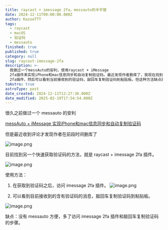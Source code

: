 ```yaml
---
title: raycast + imessage 2fa，messauto的半平替
date: 2024-12-11T00:00:00.000Z
author: KazooTTT
tags:
  - raycast
  - macOS
  - 验证码
  - messauto
finished: true
published: true
category: null
slug: raycast-imessage-2fa
description: >-
  我做过一个messAuto的安利，使用raycast + iMessage
  2fa插件来实现iPhone和mac信息同步和自动复制验证码。最近发现作者删库了，我现在找到了一种快速获取验证码的方法。使用方法是在获取到验证码之后访问iMessage
  2fa插件，然后可以看到当前接收到的验证码，敲回车复制验证码到粘贴板。但这种方法缺点是没有messAuto方便，多了额外的步骤。
toAstro: true
astroType: post
date_created: 2024-12-11T12:27:36.000Z
date_modified: 2025-02-19T17:54:54.000Z
---
```


很久之前做过一个 messauto 的安利

[messAuto + iMessage 实现iPhone和mac信息同步和自动复制验证码](/posts/messauto-imessage-to-synchronize-iphone-and-mac-messages-and-automatically-copy-captchagraphic-bed-edition)

但是最近收到评论才发现作者在前段时间删库了

![image.png](<https://pictures.kazoottt.top/2024/12/20241211-20241211203702.png>)

目前找到另一个快速获取验证码的方法，就是 raycast + imessage 2fa 插件。

![image.png](<https://pictures.kazoottt.top/2024/12/20241211-20241211203735.png>)

使用方法：

1. 在获取到验证码之后，访问 imessage 2fa 插件。
   ![image.png](<https://pictures.kazoottt.top/2024/12/20241211-20241211204526.png>)

2. 可以看到目前接收到的含有验证码的消息，敲回车复制验证码到粘贴板。

![image.png](<https://pictures.kazoottt.top/2024/12/20241211-20241211204132.png>)

缺点：没有 messauto 方便，多了访问 imessage 2fa 插件和敲回车复制验证码的步骤。
